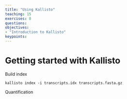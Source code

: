 ```yaml
---
title: "Using Kallisto"
teaching: 15
exercises: 0
questions:
objectives:
- "Introduction to Kallisto"
keypoints:
---
```


# Getting started with Kallisto

Build index

```
kallisto index -i transcripts.idx transcripts.fasta.gz
```


Quantification

```

```
